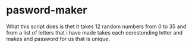 # pasword-maker 
What this script does is thet it takes 12 random numbers from 0 to 35 and from a list of letters that i have made takes each corestonding letter and makes and password for us that is unique.
